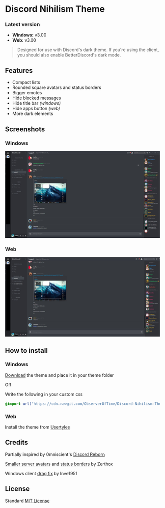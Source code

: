 # Discord Nihilism Theme

### Latest version

- **Windows:** v3.00
- **Web:** v3.00

>Designed for use with Discord's dark theme. If you're using the client, you should also enable BetterDiscord's dark mode.

## Features

- Compact lists
- Rounded square avatars and status borders
- Bigger emotes
- Hide blocked messages
- Hide title bar _(windows)_
- Hide apps button _(web)_
- More dark elements

## Screenshots

### Windows
![](images/screenshot-windows.jpg)

### Web
![](images/screenshot-firefox.jpg)

## How to install

### Windows

[Download](http://tiny.cc/nihilism-windows) the theme and place it in your theme folder

OR

Write the following in your custom css
```CSS
@import url("https://cdn.rawgit.com/ObserverOfTime/Discord-Nihilism-Theme/master/Nihilism-Windows.theme.css")
```

### Web

Install the theme from [Usertyles](https://userstyles.org/styles/147291/)

## Credits

Partially inspired by 0mniscient's [Discord Reborn](https://github.com/0mniscient/Discord-Themes/blob/master/Themes/Discord%20Reborn.theme.css)

[Smaller server avatars](https://github.com/Zerthox/Mini-Discord-Themes/blob/master/themes/SmallerGuilds.theme.css) and [status borders](https://github.com/Zerthox/Mini-Discord-Themes/blob/master/themes/StatusCircles.theme.css) by Zerthox

Windows client [drag fix](https://github.com/Inve1951/BetterDiscordStuff/blob/master/themes/dragfix.theme.css) by Inve1951

## License

Standard [MIT License](./LICENSE)


